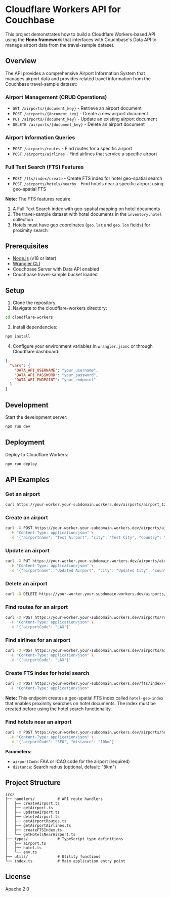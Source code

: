 # Cloudflare Workers API for Couchbase

This project demonstrates how to build a Cloudflare Workers-based API using the **Hono framework** that interfaces with Couchbase's Data API to manage airport data from the travel-sample dataset.

## Overview

The API provides a comprehensive Airport Information System that manages airport data and provides related travel information from the Couchbase travel-sample dataset:

### Airport Management (CRUD Operations)
- `GET /airports/{document_key}` - Retrieve an airport document
- `POST /airports/{document_key}` - Create a new airport document
- `PUT /airports/{document_key}` - Update an existing airport document
- `DELETE /airports/{document_key}` - Delete an airport document

### Airport Information Queries
- `POST /airports/routes` - Find routes for a specific airport
- `POST /airports/airlines` - Find airlines that service a specific airport

### Full Text Search (FTS) Features
- `POST /fts/index/create` - Create FTS index for hotel geo-spatial search
- `POST /airports/hotels/nearby` - Find hotels near a specific airport using geo-spatial FTS

**Note:** The FTS features require:
1. A Full Text Search index with geo-spatial mapping on hotel documents
2. The travel-sample dataset with hotel documents in the `inventory.hotel` collection
3. Hotels must have geo coordinates (`geo.lat` and `geo.lon` fields) for proximity search

## Prerequisites

- [Node.js](https://nodejs.org/) (v18 or later)
- [Wrangler CLI](https://developers.cloudflare.com/workers/wrangler/install-and-update/)
- Couchbase Server with Data API enabled
- Couchbase travel-sample bucket loaded

## Setup

1. Clone the repository
2. Navigate to the cloudflare-workers directory:
```bash
cd cloudflare-workers
```
3. Install dependencies:
```bash
npm install
```
4. Configure your environment variables in `wrangler.jsonc` or through Cloudflare dashboard:
```json
{
  "vars": {
    "DATA_API_USERNAME": "your_username",
    "DATA_API_PASSWORD": "your_password", 
    "DATA_API_ENDPOINT": "your_endpoint"
  }
}
```

## Development

Start the development server:
```bash
npm run dev
```

## Deployment

Deploy to Cloudflare Workers:
```bash
npm run deploy
```

## API Examples

### Get an airport
```bash
curl https://your-worker.your-subdomain.workers.dev/airports/airport_1254
```

### Create an airport
```bash
curl -X POST https://your-worker.your-subdomain.workers.dev/airports/airport_new \
  -H "Content-Type: application/json" \
  -d '{"airportname": "Test Airport", "city": "Test City", "country": "Test Country", "faa": "TST", "geo": {"alt": 100, "lat": 34.0522, "lon": -118.2437}, "icao": "KTST", "id": 9999, "type": "airport", "tz": "America/Los_Angeles"}'
```

### Update an airport
```bash
curl -X PUT https://your-worker.your-subdomain.workers.dev/airports/airport_1254 \
  -H "Content-Type: application/json" \
  -d '{"airportname": "Updated Airport", "city": "Updated City", "country": "Updated Country", "faa": "UPD", "geo": {"alt": 200, "lat": 35.0522, "lon": -119.2437}, "icao": "KUPD", "id": 1254, "type": "airport", "tz": "America/Los_Angeles"}'
```

### Delete an airport
```bash
curl -X DELETE https://your-worker.your-subdomain.workers.dev/airports/airport_1254
```

### Find routes for an airport
```bash
curl -X POST https://your-worker.your-subdomain.workers.dev/airports/routes \
  -H "Content-Type: application/json" \
  -d '{"airportCode": "LAX"}'
```

### Find airlines for an airport
```bash
curl -X POST https://your-worker.your-subdomain.workers.dev/airports/airlines \
  -H "Content-Type: application/json" \
  -d '{"airportCode": "LAX"}'
```

### Create FTS index for hotel search
```bash
curl -X POST https://your-worker.your-subdomain.workers.dev/fts/index/create \
  -H "Content-Type: application/json"
```

**Note:** This endpoint creates a geo-spatial FTS index called `hotel-geo-index` that enables proximity searches on hotel documents. The index must be created before using the hotel search functionality.

### Find hotels near an airport
```bash
curl -X POST https://your-worker.your-subdomain.workers.dev/airports/hotels/nearby \
  -H "Content-Type: application/json" \
  -d '{"airportCode": "SFO", "distance": "10km"}'
```

**Parameters:**
- `airportCode`: FAA or ICAO code for the airport (required)
- `distance`: Search radius (optional, default: "5km")

## Project Structure

```
src/
├── handlers/          # API route handlers
│   ├── createAirport.ts
│   ├── getAirport.ts
│   ├── updateAirport.ts
│   ├── deleteAirport.ts
│   ├── getAirportRoutes.ts
│   ├── getAirportAirlines.ts
│   ├── createFTSIndex.ts
│   └── getHotelsNearAirport.ts
├── types/             # TypeScript type definitions
│   ├── airport.ts
│   ├── hotel.ts
│   └── env.ts
├── utils/             # Utility functions
└── index.ts           # Main application entry point
```

## License

Apache 2.0 